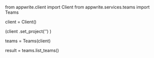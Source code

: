 from appwrite.client import Client
from appwrite.services.teams import Teams

client = Client()

(client
  .set_project('')
)

teams = Teams(client)

result = teams.list_teams()
